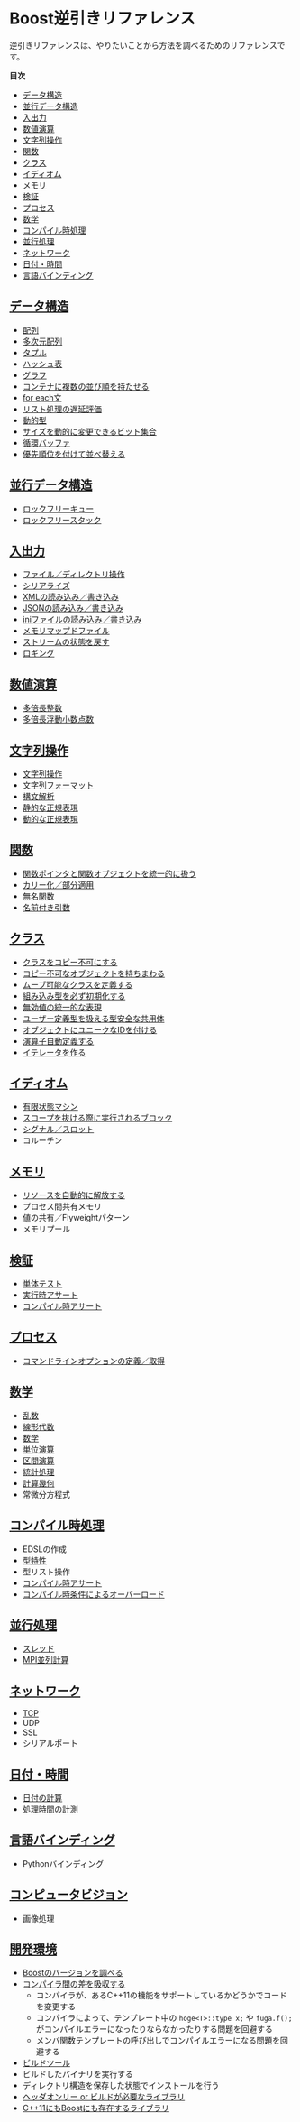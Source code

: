 # Boost逆引きリファレンス
逆引きリファレンスは、やりたいことから方法を調べるためのリファレンスです。


**目次**

- [データ構造](#data_structure)
- [並行データ構造](#concurrent_data_structure)
- [入出力](#io)
- [数値演算](#numeric)
- [文字列操作](#string)
- [関数](#function)
- [クラス](#class)
- [イディオム](#idiom)
- [メモリ](#memory)
- [検証](#validation)
- [プロセス](#process)
- [数学](#math)
- [コンパイル時処理](#compile_time)
- [並行処理](#concurrency)
- [ネットワーク](#network)
- [日付・時間](#datetime)
- [言語バインディング](#lang_binding)


## <a id="data_structure" href="#data_structure">データ構造</a>

- [配列](/tips/array.md)
- [多次元配列](/tips/multi_array.md)
- [タプル](/tips/tuple.md)
- [ハッシュ表](/tips/hashmap.md)
- [グラフ](/tips/graph.md)
- [コンテナに複数の並び順を持たせる](/tips/multi_index.md)
- [for each文](/tips/foreach.md)
- [リスト処理の遅延評価](/tips/list.md)
- [動的型](/tips/dynamic_type.md)
- [サイズを動的に変更できるビット集合](/tips/dynamic_bitset.md)
- [循環バッファ](/tips/circular_buffer.md)
- [優先順位を付けて並べ替える](/tips/priority_sort.md)


## <a id="concurrent_data_structure" href="#concurrent_data_structure">並行データ構造</a>

- [ロックフリーキュー](/tips/lockfree-queue.md)
- [ロックフリースタック](/tips/lockfree-stack.md)


## <a id="io" href="#io">入出力</a>

- [ファイル／ディレクトリ操作](/tips/filesystem.md)
- [シリアライズ](/tips/serialize.md)
- [XMLの読み込み／書き込み](/tips/xml.md)
- [JSONの読み込み／書き込み](/tips/json.md)
- [iniファイルの読み込み／書き込み](/tips/ini.md)
- [メモリマップドファイル](/tips/memory_mapped_file.md)
- [ストリームの状態を戻す](/tips/io_state.md)
- [ロギング](/tips/logging.md)


## <a id="numeric" href="#numeric">数値演算</a>

- [多倍長整数](/tips/multiprec-int.md)
- [多倍長浮動小数点数](/tips/multiprec-float.md)


## <a id="string" href="#string">文字列操作</a>

- [文字列操作](/tips/string_algo.md)
- [文字列フォーマット](/tips/format.md)
- [構文解析](/tips/parser.md)
- [静的な正規表現](/tips/static_regex.md)
- [動的な正規表現](/tips/dynamic_regex.md)


## <a id="function" href="#function">関数</a>

- [関数ポインタと関数オブジェクトを統一的に扱う](/tips/function.md)
- [カリー化／部分適用](/tips/partial_eval.md)
- [無名関数](/tips/lambda.md)
- [名前付き引数](/tips/named_parameter.md)


## <a id="class" href="#class">クラス</a>

- [クラスをコピー不可にする](/tips/noncopyable.md)
- [コピー不可なオブジェクトを持ちまわる](/tips/noncopyable_container.md)
- [ムーブ可能なクラスを定義する](/tips/move.md)
- [組み込み型を必ず初期化する](/tips/initialize.md)
- [無効値の統一的な表現](/tips/optional.md)
- [ユーザー定義型を扱える型安全な共用体](/tips/variant.md)
- [オブジェクトにユニークなIDを付ける](/tips/uuid.md)
- [演算子自動定義する](/tips/operators.md)
- [イテレータを作る](/tips/iterator.md)


## <a id="idiom" href="#idiom">イディオム</a>

- [有限状態マシン](/tips/finite_state_machine.md)
- [スコープを抜ける際に実行されるブロック](/tips/scope_guard.md)
- [シグナル／スロット](/tips/signals.md)
- コルーチン


## <a id="memory" href="#memory">メモリ</a>

- [リソースを自動的に解放する](/tips/smart_ptr.md)
- プロセス間共有メモリ
- 値の共有／Flyweightパターン
- メモリプール


## <a id="validation" href="#validation">検証</a>

- [単体テスト](/tips/unit_test.md)
- [実行時アサート](/tips/dynamic_assert.md)
- [コンパイル時アサート](/tips/static_assert.md)


## <a id="process" href="#process">プロセス</a>

- [コマンドラインオプションの定義／取得](/tips/program_options.md)


## <a id="math" href="#math">数学</a>

- [乱数](/tips/random.md)
- [線形代数](/tips/linear-algebra.md)
- [数学](/tips/math.md)
- [単位演算](/tips/units.md)
- [区間演算](/tips/interval_arithmetic.md)
- [統計処理](/tips/statistics.md)
- [計算幾何](/tips/geometry.md)
- 常微分方程式


## <a id="compile_time" href="#compile_time">コンパイル時処理</a>

- EDSLの作成
- [型特性](/tips/type_traits.md)
- 型リスト操作
- [コンパイル時アサート](/tips/static_assert.md)
- [コンパイル時条件によるオーバーロード](/tips/constcond_overload.md)


## <a id="concurrency" href="#concurrency">並行処理</a>

- [スレッド](/tips/thread.md)
- [MPI並列計算](/tips/mpi.md)


## <a id="network" href="#network">ネットワーク</a>

- [TCP](/tips/network/tcp.md)
- UDP
- SSL
- シリアルポート


## <a id="datetime" href="#datetime">日付・時間</a>

- [日付の計算](/tips/date_time.md)
- [処理時間の計測](/tips/timer.md)


## <a id="lang_binding" href="#lang_binding">言語バインディング</a>

- Pythonバインディング


## <a id="computer_vision" href="#computer_vision">コンピュータビジョン</a>

- 画像処理


## <a id="env" href="#env">開発環境</a>

- [Boostのバージョンを調べる](/tips/version.md)
- [コンパイラ間の差を吸収する](/tips/config.md)
	- コンパイラが、あるC++11の機能をサポートしているかどうかでコードを変更する
	- コンパイラによって、テンプレート中の `hoge<T>::type x;` や `fuga.f();` がコンパイルエラーになったりならなかったりする問題を回避する
	- メンバ関数テンプレートの呼び出しでコンパイルエラーになる問題を回避する
- [ビルドツール](/tips/build.md)
- ビルドしたバイナリを実行する
- ディレクトリ構造を保存した状態でインストールを行う
- [ヘッダオンリー or ビルドが必要なライブラリ](/tips/build_link.md)
- [C++11にもBoostにも存在するライブラリ](/tips/cxx11-boost-mapping.md)

